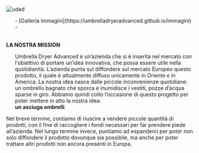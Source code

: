 ![udad](https://user-images.githubusercontent.com/62671277/77627531-58b77280-6f47-11ea-9687-74644300bcc9.png)
<ol>
- [Galleria immagini](https://umbrelladryeradvanced.github.io/immagini)
-
</ol>
<br/>
<strong>LA NOSTRA MISSION</strong>
<br/>
  <ol>
    Umbrella Dryer Advanced è un’azienda che si è inserita nel mercato con l'obiettivo di portare un’idea innovativa, che possa essere         utile nella quotidianità. L’azienda punta sul diffondere sul mercato Europeo questo prodotto, il quale è attualmente diffuso               unicamente in Oriente e in America. La nostra idea nasce dalle piccole inconvenienze quotidiane: un ombrello bagnato che sporca e         inumidisce i vestiti, pozze d’acqua sparse in giro. Abbiamo quindi colto l’occasione di questo progetto per poter mettere in atto la       nostra idea: 
  <br/>
  <strong>un asciuga ombrelli</strong>.
  <br/>
 </ol>
Nel breve termine, contiamo di riuscire a vendere piccole quantità di prodotti, con il fine di raccogliere i fondi necessari per far prendere piede all’azienda. Nel lungo termine invece, puntiamo ad espanderci per poter non solo diffondere il prodotto dovunque sia possibile, ma anche per poter trattare altri prodotti non ancora presenti in Europa.
